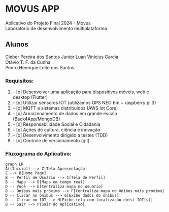 # MOVUS APP
Aplicativo do Projeto Final 2024 - Movus<br>
Laboratório de desenvolvimento multiplataforma

## Alunos
Cleber Pereira dos Santos Junior 
Luan Vinicius Garcia  
Otávio T. F. da Cunha  
Pedro Henrique Leite dos Santos  


### Requisitos:
<ol>
    <li>- [x] Desenvolver uma aplicação para dispositivos móveis, web e desktop​​​ (Flutter)​</li>
    <li>- [x] Utilizar sensores IOT (utilizamos GPS NEO 6m + raspberry pi 3)​</li>
    <li>- [x] MQTT e sistemas distribuídos (AWS Iot Core)</li>
    <li>- [x] Armazenamento de dados em grande escala (Back4App/MongoDB) ​</li>
    <li>- [x] Responsabilidade Social e Cidadania ​</li>
    <li>- [x] Ações de cultura, ciência e inovação ​</li>
    <li>- [x] Desenvolvimento dirigido a testes (TDD) ​</li>
    <li>- [x] Controle de versionamento (git) ​</li>
</ol>


### Fluxograma do Aplicativo:
```mermaid
graph LR
A((Inicio)) --> Z[Tela Apresentação]
Z --> B[Home Page]
B -- Perfil de Usuário --> C[Tela de Perfil]
B -- Mapa --> D[Mapa em tempo real]
D -- Você --> E[Centraliza mapa no usuário]
D -- Ônibus mais próximo --> F[Centraliza mapa no ônibus mais próximo]
D -- Clicar no ônibus --> G[Exibe dados do ônibus]
D -- Clicar no IOT --> H[Exibe tela com localização do(s) IOT(s)]
B -- Sair --> P{Sair do Aplicativo}
```

